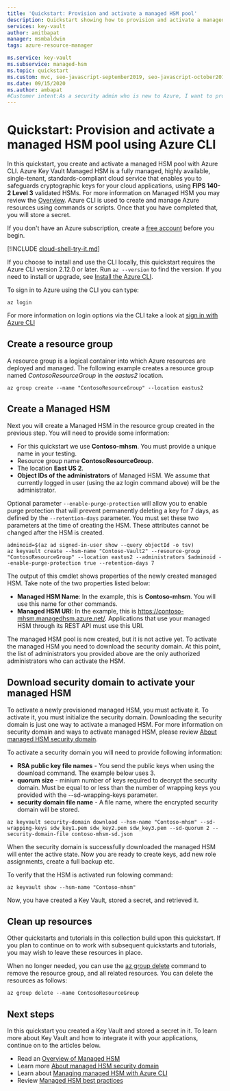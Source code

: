 ```yaml
---
title: 'Quickstart: Provision and activate a managed HSM pool'
description: Quickstart showing how to provision and activate a managed HSM pool using Azure CLI
services: key-vault
author: amitbapat
manager: msmbaldwin
tags: azure-resource-manager

ms.service: key-vault
ms.subservice: managed-hsm
ms.topic: quickstart
ms.custom: mvc, seo-javascript-september2019, seo-javascript-october2019
ms.date: 09/15/2020
ms.author: ambapat
#Customer intent:As a security admin who is new to Azure, I want to provision and activate a managed HSM
---
```

# Quickstart: Provision and activate a managed HSM pool using Azure CLI

In this quickstart, you create and activate a managed HSM pool with Azure CLI. Azure Key Vault Managed HSM is a fully managed, highly available, single-tenant, standards-compliant cloud service that enables you to safeguards cryptographic keys for your cloud applications, using **FIPS  140-2 Level 3** validated HSMs. For more information on Managed HSM you may review the [Overview](overview.md). Azure CLI is used to create and manage Azure resources using commands or scripts. Once that you have completed that, you will store a secret.

If you don't have an Azure subscription, create a [free account](https://azure.microsoft.com/free/?WT.mc_id=A261C142F) before you begin.


[!INCLUDE [cloud-shell-try-it.md](../../../includes/cloud-shell-try-it.md)]

If you choose to install and use the CLI locally, this quickstart requires the Azure CLI version 2.12.0 or later. Run `az --version` to find the version. If you need to install or upgrade, see [Install the Azure CLI]( /cli/azure/install-azure-cli).

To sign in to Azure using the CLI you can type:

```azurecli
az login
```

For more information on login options via the CLI take a look at [sign in with Azure CLI](/cli/azure/authenticate-azure-cli?view=azure-cli-latest)

## Create a resource group

A resource group is a logical container into which Azure resources are deployed and managed. The following example creates a resource group named *ContosoResourceGroup* in the *eastus2* location.

```azurecli
az group create --name "ContosoResourceGroup" --location eastus2
```

## Create a Managed HSM

Next you will create a Managed HSM in the resource group created in the previous step. You will need to provide some information:

- For this quickstart we use **Contoso-mhsm**. You must provide a unique name in your testing.
- Resource group name **ContosoResourceGroup**.
- The location **East US 2**.
- **Object IDs of the administrators** of Managed HSM. We assume that currently logged in user (using the az login command above) will be the administrator.

Optional parameter `--enable-purge-protection` will allow you to enable purge protection that will prevent permanently deleting a key for 7 days, as defined by the `--retention-days` parameter. You must set these two parameters at the time of creating the HSM. These attributes cannot be changed after the HSM is created.

```azurecli
adminoid=$(az ad signed-in-user show --query objectId -o tsv)
az keyvault create --hsm-name "Contoso-Vault2" --resource-group "ContosoResourceGroup" --location eastus2 --administrators $adminoid --enable-purge-protection true --retention-days 7
```



The output of this cmdlet shows properties of the newly created managed HSM. Take note of the two properties listed below:

- **Managed HSM Name**: In the example, this is **Contoso-mhsm**. You will use this name for other commands.
- **Managed HSM URI**: In the example, this is https://contoso-mhsm.managedhsm.azure.net/. Applications that use your managed HSM through its REST API must use this URI.

The managed HSM pool is now created, but it is not active yet. To activate the managed HSM you need to download the security domain. At this point, the list of administrators you provided above are the only authorized administrators who can activate the HSM.

## Download security domain to activate your managed HSM

To activate a newly provisioned managed HSM, you must activate it. To activate it, you must initialize the security domain. Downloading the security domain is just one way to activate a managed HSM. For more information on security domain and ways to activate managed HSM, please review [About managed HSM security domain](security-domain.md).

To activate a security domain you will need to provide following information:
- **RSA public key file names** - You send the public keys when using the download command. The example below uses 3.
- **quorum size** - minium number of keys required to decrypt the security domain. Must be equal to or less than the number of wrapping keys you provided with the --sd-wrapping-keys parameter.
- **security domain file name** - A file name, where the encrypted security domain will be stored.

```azurecli
az keyvault security-domain download --hsm-name "Contoso-mhsm" --sd-wrapping-keys sdw_key1.pem sdw_key2.pem sdw_key3.pem --sd-quorum 2 --security-domain-file contoso-mhsm-sd.json
```

When the security domain is successfully downloaded the managed HSM will enter the active state. Now you are ready to create keys, add new role assignments, create a full backup etc.

To verify that the HSM is activated run folowing command:

```azurecli
az keyvault show --hsm-name "Contoso-mhsm"
```

Now, you have created a Key Vault, stored a secret, and retrieved it.

## Clean up resources

Other quickstarts and tutorials in this collection build upon this quickstart. If you plan to continue on to work with subsequent quickstarts and tutorials, you may wish to leave these resources in place.

When no longer needed, you can use the [az group delete](/cli/azure/group) command to remove the resource group, and all related resources. You can delete the resources as follows:

```azurecli
az group delete --name ContosoResourceGroup
```

## Next steps

In this quickstart you created a Key Vault and stored a secret in it. To learn more about Key Vault and how to integrate it with your applications, continue on to the articles below.

- Read an [Overview of Managed HSM](overview.md)
- Learn more [About managed HSM security domain](service-limits.md)
- Learn about [Managing managed HSM with Azure CLI](manage-with-cli.md)
- Review [Managed HSM best practices](best-practices.md)
